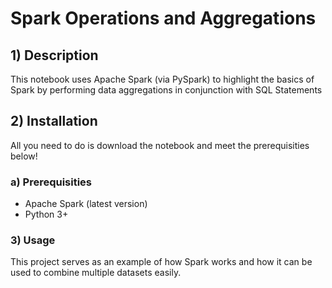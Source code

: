 # Spark Operations and Aggregations

## 1) Description
This notebook uses Apache Spark (via PySpark) to highlight the basics of Spark by performing data aggregations in conjunction with SQL Statements

## 2) Installation
All you need to do is download the notebook and meet the prerequisities below!

### a) Prerequisities
- Apache Spark (latest version)
- Python 3+

### 3) Usage
This project serves as an example of how Spark works and how it can be used to combine multiple datasets easily.
